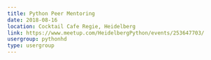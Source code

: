 ```yaml
---
title: Python Peer Mentoring
date: 2018-08-16
location: Cocktail Cafe Regie, Heidelberg
link: https://www.meetup.com/HeidelbergPython/events/253647703/
usergroup: pythonhd
type: usergroup
---
```

